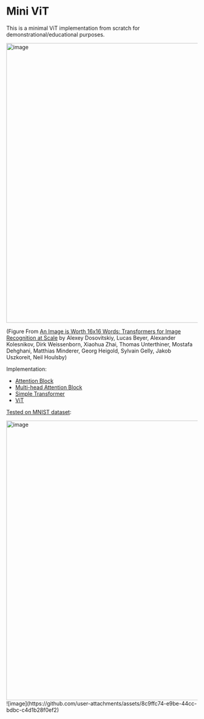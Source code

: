 # Mini ViT

This is a minimal ViT implementation from scratch for demonstrational/educational purposes.

<img width="735" alt="image" src="https://github.com/user-attachments/assets/35fb427d-6c64-4e5b-9820-5d70de1160f9">

(Figure From [An Image is Worth 16x16 Words: Transformers for Image Recognition at Scale](https://arxiv.org/abs/2010.11929) by Alexey Dosovitskiy, Lucas Beyer, Alexander Kolesnikov, Dirk Weissenborn, Xiaohua Zhai, Thomas Unterthiner, Mostafa Dehghani, Matthias Minderer, Georg Heigold, Sylvain Gelly, Jakob Uszkoreit, Neil Houlsby)


Implementation:

+ [Attention Block](https://github.com/chunyang-w/mini-ViT/blob/1fa33a7705bc7cc759d8a7be130b058d352dc9b0/vit.py#L9-L38)
+ [Multi-head Attention Block](https://github.com/chunyang-w/mini-ViT/blob/1fa33a7705bc7cc759d8a7be130b058d352dc9b0/vit.py#L41-L119)
+ [Simple Transformer](https://github.com/chunyang-w/mini-ViT/blob/1fa33a7705bc7cc759d8a7be130b058d352dc9b0/vit.py#L122-L186)
+ [ViT](https://github.com/chunyang-w/mini-ViT/blob/1fa33a7705bc7cc759d8a7be130b058d352dc9b0/vit.py#L189-L250)

[Tested on MNIST dataset](https://github.com/chunyang-w/mini-ViT/blob/main/demo.ipynb):

<img width="735" alt="image" src="https://github.com/user-attachments/assets/8c9ffc74-e9be-44cc-bdbc-c4d1b28f0ef2">
![image](https://github.com/user-attachments/assets/8c9ffc74-e9be-44cc-bdbc-c4d1b28f0ef2)
